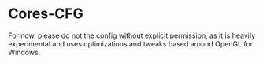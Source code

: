 # Cores-CFG
For now, please do not the config without explicit permission, as it is heavily experimental and uses optimizations and tweaks based around OpenGL for Windows.
